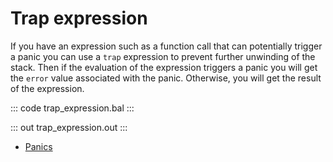 # Trap expression

If you have an expression such as a function call that can potentially trigger a panic you can use a `trap` expression to prevent further unwinding of the stack. Then if the evaluation of the expression triggers a panic you will get the `error` value associated with the panic. Otherwise, you will get the result of the expression.

::: code trap_expression.bal :::

::: out trap_expression.out :::

+ [Panics](https://ballerina.io/learn/by-example/panics/)
